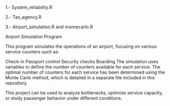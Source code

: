 1.- System_reliability.R

2.- Tax_agency.R

3.- Airport_simulation.R and monrecarlo.R

Airport Simulation Program

This program simulates the operations of an airport, focusing on various service counters such as:

Check-in
Passport control
Security checks
Boarding
The simulation uses variables to define the number of counters available for each service. The optimal number of counters for each service has been determined using the Monte Carlo method, which is detailed in a separate file included in this repository.

This project can be used to analyze bottlenecks, optimize service capacity, or study passenger behavior under different conditions.

